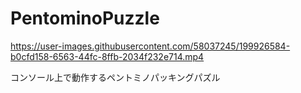 # PentominoPuzzle

https://user-images.githubusercontent.com/58037245/199926584-b0cfd158-6563-44fc-8ffb-2034f232e714.mp4

コンソール上で動作するペントミノパッキングパズル

